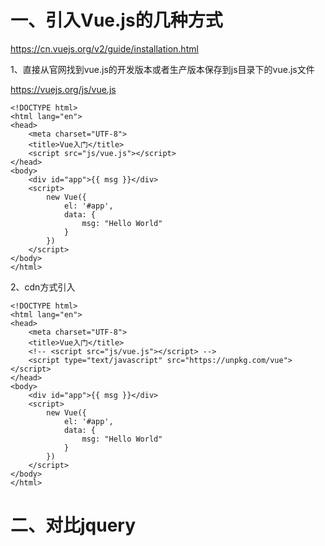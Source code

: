 # 一、引入Vue.js的几种方式

https://cn.vuejs.org/v2/guide/installation.html

1、直接从官网找到vue.js的开发版本或者生产版本保存到js目录下的vue.js文件

https://vuejs.org/js/vue.js

```
<!DOCTYPE html>
<html lang="en">
<head>
    <meta charset="UTF-8">
    <title>Vue入门</title>
    <script src="js/vue.js"></script>
</head>
<body>
    <div id="app">{{ msg }}</div>
    <script>
        new Vue({
            el: '#app',
            data: {
                msg: "Hello World"
            }
        })
    </script>
</body>
</html>
```

2、cdn方式引入

```
<!DOCTYPE html>
<html lang="en">
<head>
    <meta charset="UTF-8">
    <title>Vue入门</title>
    <!-- <script src="js/vue.js"></script> -->
    <script type="text/javascript" src="https://unpkg.com/vue"></script>
</head>
<body>
    <div id="app">{{ msg }}</div>
    <script>
        new Vue({
            el: '#app',
            data: {
                msg: "Hello World"
            }
        })
    </script>
</body>
</html>
```

# 二、对比jquery

```
```
